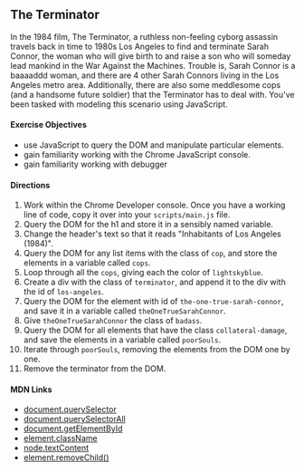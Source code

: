 ## The Terminator

In the 1984 film, The Terminator, a ruthless non-feeling cyborg assassin travels back in time to 1980s Los Angeles to find and terminate Sarah Connor, the woman who will give birth to and raise a son who will someday lead mankind in the War Against the Machines. Trouble is, Sarah Connor is a baaaaddd woman, and there are 4 other Sarah Connors living in the Los Angeles metro area. Additionally, there are also some meddlesome cops (and a handsome future soldier) that the Terminator has to deal with. You've been tasked with modeling this scenario using JavaScript.

#### Exercise Objectives

- use JavaScript to query the DOM and manipulate particular elements.
- gain familiarity working with the Chrome JavaScript console.
- gain familiarity working with debugger

#### Directions

1. Work within the Chrome Developer console. Once you have a working line of code, copy it over into your `scripts/main.js` file.
1. Query the DOM for the h1 and store it in a sensibly named variable.
1. Change the header's text so that it reads "Inhabitants of Los Angeles (1984)".
1. Query the DOM for any list items with the class of `cop`, and store the elements in a variable called `cops`.
1. Loop through all the `cops`, giving each the color of `lightskyblue`.
1. Create a div with the class of `terminator`, and append it to the div with the id of `los-angeles`.
1. Query the DOM for the element with id of `the-one-true-sarah-connor`, and save it in a variable called `theOneTrueSarahConnor`.
1. Give `theOneTrueSarahConnor` the class of `badass`.
1. Query the DOM for all elements that have the class `collateral-damage`, and save the elements in a variable called `poorSouls`.
1. Iterate through `poorSouls`, removing the elements from the DOM one by one.
1. Remove the terminator from the DOM.

#### MDN Links

- [document.querySelector](https://developer.mozilla.org/en-US/docs/Web/API/document.querySelector)
- [document.querySelectorAll](https://developer.mozilla.org/en-US/docs/Web/API/document.querySelectorAll)
- [document.getElementById](https://developer.mozilla.org/en-US/docs/Web/API/document.getElementById)
- [element.className](https://developer.mozilla.org/en-US/docs/Web/API/Element.className)
- [node.textContent](https://developer.mozilla.org/en-US/docs/Web/API/Node.textContent)
- [element.removeChild()](https://developer.mozilla.org/en-US/docs/Web/API/Node.removeChild)
